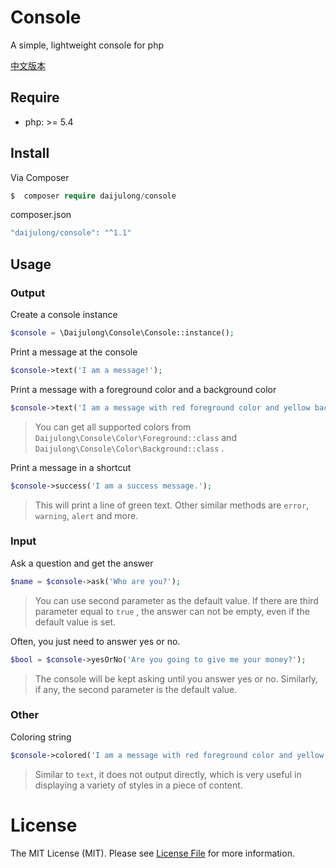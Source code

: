 # Console

A simple, lightweight console for php

[中文版本](README_CN.md) 

## Require

- php: >= 5.4

## Install

Via Composer

```php
$  composer require daijulong/console
```

composer.json

```php
"daijulong/console": "^1.1"
```


## Usage

### Output

Create a console instance

```php
$console = \Daijulong\Console\Console::instance();
```

Print a message at the console

```php
$console->text('I am a message!');
```

Print a message with a foreground color and a background color

```php
$console->text('I am a message with red foreground color and yellow background color.', 'red', 'yellow');
```

> You can get all supported colors from ```Daijulong\Console\Color\Foreground::class``` and ```Daijulong\Console\Color\Background::class``` .

Print a message in a shortcut

```php
$console->success('I am a success message.');
```

> This will print a line of green text. Other similar methods are ```error```, ```warning```, ```alert``` and more.

### Input

Ask a question and get the answer

```php
$name = $console->ask('Who are you?');
```

> You can use second parameter as the default value. If there are third parameter equal to ```true``` , the answer can not be empty, even if the default value is set.

Often, you just need to answer yes or no.

```php
$bool = $console->yesOrNo('Are you going to give me your money?');
```

> The console will be kept asking until you answer yes or no. Similarly, if any, the second parameter is the default value.

### Other

Coloring string

```php
$console->colored('I am a message with red foreground color and yellow background color.', 'red', 'yellow');
```

> Similar to ```text```, it does not output directly, which is very useful in displaying a variety of styles in a piece of content.

# License

The MIT License (MIT). Please see [License File](LICENSE.md) for more information.